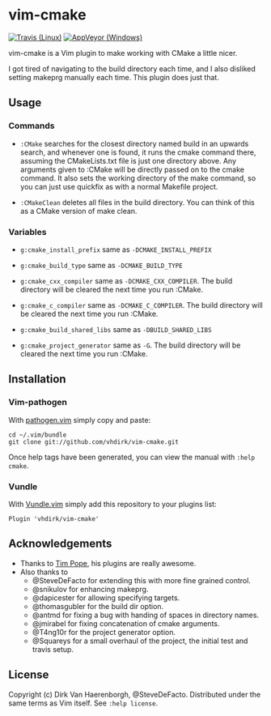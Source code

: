 # vim-cmake
[![Travis (Linux)](https://travis-ci.org/Squareys/vim-cmake.svg?branch=master)](https://travis-ci.org/Squareys/vim-cmake)
[![AppVeyor (Windows)](https://ci.appveyor.com/api/projects/status/8x1tk0wbu4564m43?svg=true)](https://ci.appveyor.com/project/Squareys/vim-cmake)

vim-cmake is a Vim plugin to make working with CMake a little nicer.

I got tired of navigating to the build directory each time, and I also
disliked setting makeprg manually each time. This plugin does just that.

## Usage

### Commands

 * `:CMake` searches for the closest directory named build in an upwards search,
and whenever one is found, it runs the cmake command there, assuming the CMakeLists.txt
file is just one directory above. Any arguments given to :CMake will be directly passed
on to the cmake command. It also sets the working directory of the make command, so
you can just use quickfix as with a normal Makefile project.

 * `:CMakeClean` deletes all files in the build directory. You can think of this as a CMake version of make clean.

### Variables

 * `g:cmake_install_prefix` same as `-DCMAKE_INSTALL_PREFIX`

 * `g:cmake_build_type` same as `-DCMAKE_BUILD_TYPE`

 * `g:cmake_cxx_compiler` same as `-DCMAKE_CXX_COMPILER`. The build directory will be cleared the next time you run :CMake.

 * `g:cmake_c_compiler` same as `-DCMAKE_C_COMPILER`. The build directory will be cleared the next time you run :CMake.

 * `g:cmake_build_shared_libs` same as `-DBUILD_SHARED_LIBS`

 * `g:cmake_project_generator` same as `-G`. The build directory will be cleared the next time you run :CMake.


## Installation


### Vim-pathogen

With [pathogen.vim](https://github.com/tpope/vim-pathogen) simply copy and paste:

    cd ~/.vim/bundle
    git clone git://github.com/vhdirk/vim-cmake.git

Once help tags have been generated, you can view the manual with
`:help cmake`.

### Vundle

With [Vundle.vim](https://github.com/VundleVim/Vundle.vim) simply add this repository to your plugins list:

    Plugin 'vhdirk/vim-cmake'

## Acknowledgements

 * Thanks to [Tim Pope](http://tpo.pe/), his plugins are really awesome.
 * Also thanks to
    * @SteveDeFacto for extending this with more fine grained control.
    * @snikulov for enhancing makeprg.
    * @dapicester for allowing specifying targets.
    * @thomasgubler for the build dir option.
    * @antmd for fixing a bug with handing of spaces in directory names.
    * @jmirabel for fixing concatenation of cmake arguments.
    * @T4ng10r for the project generator option.
    * @Squareys for a small overhaul of the project, the initial test and travis setup.

## License

Copyright (c) Dirk Van Haerenborgh, @SteveDeFacto. Distributed under the same terms as Vim itself.
See `:help license`.
